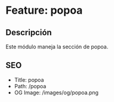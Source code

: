 # Feature: popoa

## Descripción
Este módulo maneja la sección de popoa.

## SEO
- Title: popoa
- Path: /popoa
- OG Image: /images/og/popoa.png
